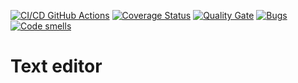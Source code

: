 [![CI/CD GitHub Actions](https://github.com/kolychestiy/otpo_lab_2/actions/workflows/test-action.yml/badge.svg)](https://github.com/kolychestiy/otpo_lab_2/actions/workflows/test-action.yml)
[![Coverage Status](https://coveralls.io/repos/kolychestiy/otpo_lab_2/badge.svg?branch=master)](https://coveralls.io/github/kolychestiy/otpo_lab_2?branch=master)
[![Quality Gate](https://sonarcloud.io/api/project_badges/measure?project=kolychestiy_otpo_lab_2&metric=alert_status)](https://sonarcloud.io/dashboard?id=kolychestiy_otpo_lab_2)
[![Bugs](https://sonarcloud.io/api/project_badges/measure?project=kolychestiy_otpo_lab_2&metric=bugs)](https://sonarcloud.io/summary/new_code?id=kolychestiy_otpo_lab_2)
[![Code smells](https://sonarcloud.io/api/project_badges/measure?project=kolychestiy_otpo_lab_2&metric=code_smells)](https://sonarcloud.io/dashboard?id=kolychestiy_otpo_lab_2)

# Text editor